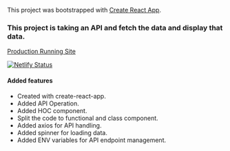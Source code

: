 This project was bootstrapped with [Create React App](https://github.com/facebook/create-react-app).

### This project is taking an API and fetch the data and display that data.

[Production Running Site](https://motivation-react-app.netlify.com/)

[![Netlify Status](https://api.netlify.com/api/v1/badges/0aa4b2f3-a363-4d71-9932-a434ac2a1820/deploy-status)](https://app.netlify.com/sites/motivation-react-app/deploys)

#### Added features

- Created with create-react-app.
- Added API Operation.
- Added HOC component.
- Split the code to functional and class component.
- Added axios for API handling.
- Added spinner for loading data.
- Added ENV variables for API endpoint management.